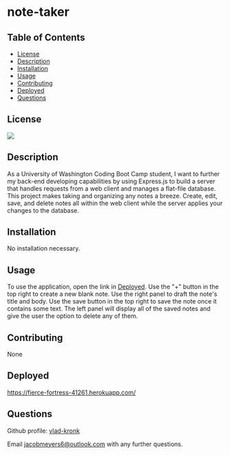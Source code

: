 # note-taker

## Table of Contents

-   [License](#license)
-   [Description](#description)
-   [Installation](#installation)
-   [Usage](#usage)
-   [Contributing](#contributing)
-   [Deployed](#deployed)
-   [Questions](#questions)

## License

![](https://img.shields.io/badge/License-MIT-blue?logo=nodedotjs&style=for-the-badge)

## Description

As a University of Washington Coding Boot Camp student, I want to further my back-end developing capabilities by using Express.js to build a server that handles requests from a web client and manages a flat-file database. This project makes taking and organizing any notes a breeze. Create, edit, save, and delete notes all within the web client while the server applies your changes to the database.

## Installation

No installation necessary.

## Usage

To use the application, open the link in [Deployed](#deployed). Use the "+" button in the top right to create a new blank note. Use the right panel to draft the note's title and body. Use the save button in the top right to save the note once it contains some text. The left panel will display all of the saved notes and give the user the option to delete any of them.

## Contributing

None

## Deployed

<a href="https://fierce-fortress-41261.herokuapp.com/">https://fierce-fortress-41261.herokuapp.com/</a>

## Questions

Github profile: <a href="https://github.com/vlad-kronk">vlad-kronk</a>

Email <a href="mailto: jacobmeyers6@outlook.com">jacobmeyers6@outlook.com</a> with any further questions.
